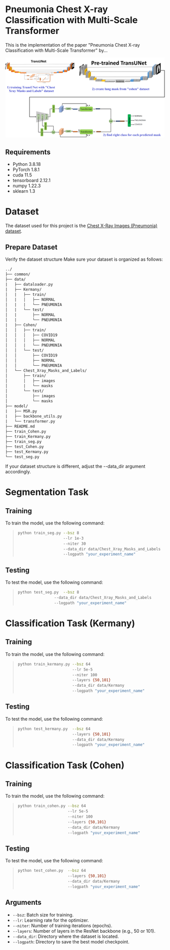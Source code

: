 # Pneumonia Chest X-ray Classification with Multi-Scale Transformer
This is the implementation of the paper "Pneumonia Chest X-ray Classification with Multi-Scale Transformer" by...

<p align="middle">
    <img src="data/overview.png">
</p>

## Requirements

- Python 3.8.18
- PyTorch 1.8.1
- cuda 11.5
- tensorboard 2.12.1
- numpy 1.22.3
- sklearn 1.3

# Dataset

The dataset used for this project is the [Chest X-Ray Images (Pneumonia) dataset](https://www.kaggle.com/datasets/andrewmvd/pediatric-pneumonia-chest-xray).

## Prepare Dataset

Verify the dataset structure
Make sure your dataset is organized as follows:
                            
    ../                      
    ├── common/             
    ├── data/               
    |   ├── dataloader.py
    |   ├── Kermany/
    │   |   ├── train/
    │   |   │   ├── NORMAL
    │   |   |   └── PNEUMONIA
    │   |   └── test/
    │   |       ├── NORMAL
    │   |       └── PNEUMONIA
    |   ├── Cohen/
    │   │   ├── train/
    │   │   │   ├── COVID19
    │   │   │   ├── NORMAL
    │   │   |   └── PNEUMONIA
    │   │   └── test/
    │   │       ├── COVID19
    │   │       ├── NORMAL
    │   │       └── PNEUMONIA
    │   └── Chest_Xray_Masks_and_Labels/
    │       ├── train/
    │       │   ├── images
    │       |   └── masks
    │       └── test/
    │           ├── images
    │           └── masks
    ├── model/
    |   ├── MSR.py
    |   ├── backbone_utils.py
    |   └── transformer.py
    ├── README.md           
    ├── train_Cohen.py
    ├── train_Kermany.py
    ├── train_seg.py
    ├── test_Cohen.py
    ├── test_Kermany.py
    └── test_seg.py             
    


If your dataset structure is different, adjust the --data_dir argument accordingly.
# Segmentation Task

## Training
To train the model, use the following command:

> ```bash
> python train_seg.py --bsz 8
>                     --lr 1e-3
>                     --niter 30
>                     --data_dir data/Chest_Xray_Masks_and_Labels
>                     --logpath "your_experiment_name"
> ```

## Testing
To test the model, use the following command:

> ```bash
> python test_seg.py  --bsz 8
>                 --data_dir data/Chest_Xray_Masks_and_Labels
>                 --logpath "your_experiment_name"
> ```

# Classification Task (Kermany)

## Training
To train the model, use the following command:

> ```bash
> python train_kermany.py --bsz 64
>                         --lr 5e-5
>                         --niter 100
>                         --layers {50,101}
>                         --data_dir data/Kermany
>                         --logpath "your_experiment_name"
> ```

## Testing
To test the model, use the following command:

> ```bash
> python test_kermany.py  --bsz 64
>                         --layers {50,101}
>                         --data_dir data/Kermany
>                         --logpath "your_experiment_name"
> ```

# Classification Task (Cohen)

## Training
To train the model, use the following command:

> ```bash
> python train_cohen.py --bsz 64
>                       --lr 5e-5
>                       --niter 100
>                       --layers {50,101}
>                       --data_dir data/Kermany
>                       --logpath "your_experiment_name"
> ```

## Testing
To test the model, use the following command:

> ```bash
> python test_cohen.py  --bsz 64
>                       --layers {50,101}
>                       --data_dir data/Kermany
>                       --logpath "your_experiment_name"
> ```

## Arguments

- `--bsz`: Batch size for training.
- `--lr`: Learning rate for the optimizer.
- `--niter`: Number of training iterations (epochs). 
- `--layers`: Number of layers in the ResNet backbone (e.g., 50 or 101). 
- `--data_dir`: Directory where the dataset is located. 
- `--logpath`: Directory to save the best model checkpoint. 

